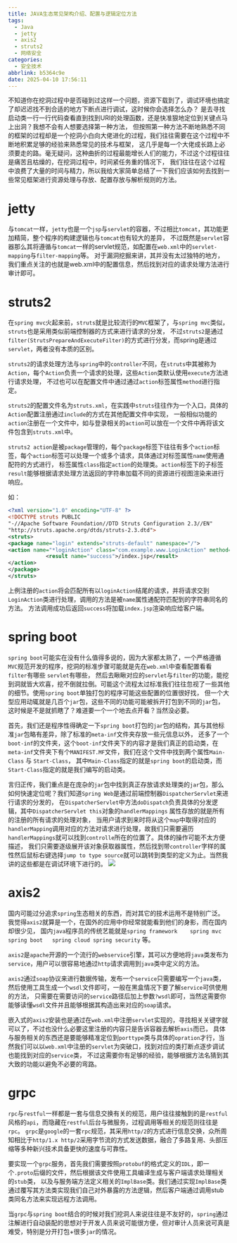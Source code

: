 ```yaml
---
title: JAVA生态常见架构介绍、配置与逻辑定位方法
tags:
  - Java
  - jetty
  - axis2
  - struts2
  - 网络安全
categories:
  - 安全技术
abbrlink: b5364c9e
date: 2025-04-10 17:56:11
---
```


不知道你在挖洞过程中是否碰到过这样一个问题，资源下载到了，调试环境也搞定了却迟迟找不到合适的地方下断点进行调试，这时候你会选择怎么办？
是去寻找启动类一行一行代码查看直到找到URI的处理函数，还是快准狠地定位到关键点马上出洞？我想不会有人想要选择第一种方法，
但按照第一种方法不断地熟悉不同的框架的过程却是一个挖洞小白向大佬进化的过程，我们往往需要在这个过程中不断地积累足够的经验来熟悉常见的技术与框架，
这几乎是每一个大佬成长路上必须要走的路。毫无疑问，这种曲折的过程最能增长人们的能力，不过这个过程往往是痛苦且枯燥的，在挖洞过程中，时间紧任务重的情况下，
我们往往在这个过程中浪费了大量的时间与精力，所以我给大家简单总结了一下我们应该如何去找到一些常见框架进行资源处理与存放、配置存放与解析规则的方法。
<!--more-->

# jetty
与`tomcat`一样，`jetty`也是一个`jsp`与`servlet`的容器，不过相比`tomcat`，其功能更加精简，整个程序的构建逻辑也与`tomcat`也有较大的差异，
不过既然是`servlet`容器那么其将遵循与`tomcat`一样的servlet规范，如配置在`web.xml`中的`servlet-mapping`与`filter-mapping`等。
对于漏洞挖掘来讲，其并没有太过独特的地方，我们重点关注的也就是web.xml中的配置信息，然后找到对应的请求处理方法进行审计即可。

# struts2
在`spring mvc`火起来前，`struts`就是比较流行的`MVC`框架了，与`spring mvc`类似，`struts`也是采用类似前端控制器的方式来进行请求的分发，
不过`struts2`是通过`filter(StrutsPrepareAndExecuteFilter)`的方式进行分发，而spring是通过`servlet`，两者没有本质的区别。

`struts2`的请求处理方法与`spring`中的`controller`不同，在`struts`中其被称为`Action`，每个`Action`负责一个请求的处理，这些`Action`类默认使用`execute`方法进行请求处理，
不过也可以在配置文件中通过通过`action`标签属性`method`进行指定。

`struts2`的配置文件名为`struts.xml`，在实践中`struts`往往作为一个入口，具体的`Action`配置注册通过`include`的方式在其他配置文件中实现，
一般相似功能的`action`注册在一个文件中，如与登录相关的`action`可以放在一个文件中再将该文件包含到`struts.xml`中。

`struts2 action`是被`package`管理的，每个`package`标签下往往有多个`action`标签，每个`action`标签可以处理一个或多个请求，具体通过对标签属性`name`使用通配符的方式进行，
标签属性`class`指定`action`的处理类。`action`标签下的子标签`result`能够根据请求处理方法返回的字符串加载不同的资源进行视图渲染来进行响应。

如：
```xml
<?xml version="1.0" encoding="UTF-8" ?>
<!DOCTYPE struts PUBLIC
"-//Apache Software Foundation//DTD Struts Configuration 2.3//EN"
"http://struts.apache.org/dtds/struts-2.3.dtd">
<struts>
<package name="login" extends="struts-default" namespace="/">
<action name="*loginAction" class="com.example.www.LoginAction" method="{1}">
            <result name="success">/index.jsp</result>
</action>
</package>
</struts>
```
上例注册的`action`将会匹配所有以`loginAction`结尾的请求，并将请求交到`LoginAction`类进行处理，调用的方法是被`name`属性通配符匹配到的字符串同名的方法。
方法调用成功后返回`success`将加载`index.jsp`渲染响应给客户端。

# spring boot
`spring boot`可能实在没有什么值得多说的，因为大家都太熟了，一个严格遵循`MVC`规范开发的程序，挖洞的标准步骤可能就是先在`web.xml`中查看配置看看`filter`有哪些 `servlet`有哪些，
然后去瞅瞅对应的`servlet`与`filter`的功能，能挖到洞就皆大欢喜，挖不倒就拉倒。可能这个流程太过标准我们往往忽视了一些其他的细节。使用`spring boot`单独打包的程序可能这些配置的位置很好找，
但一个大型应用动辄就是几百个`jar`包，这些不同的功能可能被拆开打包到不同的`jar`包，这时候是不是就抓瞎了？难道要一个一个地去点开看？当然没必要。

首先，我们还是程序性得确定一下`spring boot`打包的`jar`包的结构，其与其他标准`jar`包略有差异，除了标准的`meta-inf`文件夹存放一些元信息以外，
还多了一个`boot-inf`的文件夹，这个`boot-inf`文件夹下的内容才是我们真正的启动类，在`meta-inf`文件夹下有个`MANIFEST.MF`文件，我们在这个文件中找到两个属性`Main-Class` 与 `Start-Class`，
其中`Main-Class`指定的就是`spring boot`的启动类，而`Start-Class`指定的就是我们编写的启动类。

言归正传，我们重点是在庞杂的`jar`包中找到真正存放请求处理类的`jar`包，那么如何快速定位呢？我们知道`Spring Web`是通过前端控制器`DispatcherServlet`来进行请求的分发的，
在`DispatcherServlet`中方法`doDispatch`负责具体的分发逻辑，其中`DispatcherServlet this`对象的`handlerMappings` 属性存放的就是所有的注册的所有请求的处理对象，
当用户请求到来时将从这个`map`中取得对应的`handlerMapping`调用对应的方法对请求进行处理，故我们只需要遍历`handlerMappings`就可以找到`controlle`所在的位置了。具体的操作可能不太方便描述，
我们只需要逐级展开该对象获取器属性，然后找到带`controller`字样的属性然后鼠标右键选择`jump to type source`就可以跳转到类型的定义为止。当然我讲的这些都是在调试环境下进行的。
![](640.webp)


# axis2
国内可能过分追求`spring`生态相关的东西，而对其它的技术运用不是特别广泛。我觉得`axis2`就算是一个，在国外的应用中你经常就能看到他们的身影，而在国内却很少见，
国内`java`程序员的传统艺能就是`spring framework    spring mvc spring boot   spring cloud spring security` 等。

`axis2`是`apache`开源的一个流行的`webservice`引擎，其可以方便地将`java`类发布为`service`，用户可以很容易地通过`http`请求调用到`java`类中定义的方法。

`axis2`通过`soap`协议来进行数据传输，发布一个`service`只需要编写一个`java`类，然后使用工具生成一个`wsdl`文件即可，一般在黑盒情况下要了解`service`可供使用的方法，
只需要在需要访问的`service`路径后加上参数`?wsdl`即可，当然这需要你能够读懂`wsdl`文件并且能够根据其构造出来对应的`soap`请求。

嵌入式的`axis2`安装也是通过在`web.xml`中注册`servlet`实现的，寻找相关关键字就可以了，不过也没什么必要这里注册的内容只是告诉容器去解析`axis`而已，
具体与服务相关的东西还是要能够精准定位到`porttype`类与具体的`opration`才行，当然我们可以以`web.xml`中注册的`servlet`为突破口，找到对应的类打断点逐步调试也能找到对应的`service`类，
不过这需要你有足够的经验，能够根据方法名猜到其大致的功能以避免不必要的弯路。

# grpc
`rpc`与`restful`一样都是一套与信息交换有关的规范，用户往往接触到的是`restful`风格的`api`，而隐藏在`restful`后台与微服务，过程调用等相关的规范则往往是`rpc`。
`grpc`是`google`的一套`rpc`规范，其采用`http/2`的方式进行信息交换，众所周知相比于`http/1.x http/2`采用字节流的方式发送数据，融合了多路复用、头部压缩等多种新兴技术具备更快的速度与可靠性。

要实现一个`grpc`服务，首先我们需要按照`protobuf`的格式定义的`IDL`，即一个`.proto`后缀的文件，然后根据该文件使用工具编译生成与客户端请求处理相关的`stub`类，
以及与服务端方法定义相关的`ImplBase`类。我们通过实现`ImplBase`类通过覆写其方法类实现我们自己对外暴露的方法逻辑，然后客户端通过调用stub类同名方法来实现远程方法调用。

当`grpc`与`spring boot`结合的时候对我们挖洞人来说往往是不友好的，`spring`通过注解进行自动装配的思想对于开发人员来说可能很方便，但对审计人员来说可真是难受，特别是分开打包+很多`jar`的情况。